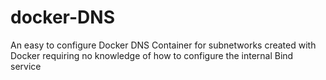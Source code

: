 docker-DNS
==========

An easy to configure Docker DNS Container for subnetworks created with Docker requiring no knowledge of how to configure the internal Bind service

